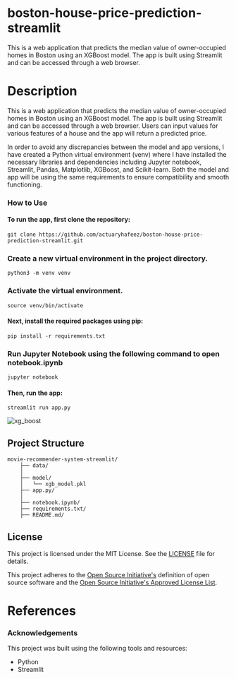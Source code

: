 # boston-house-price-prediction-streamlit
 This is a web application that predicts the median value of owner-occupied homes in Boston using an XGBoost model. The app is built using Streamlit and can be accessed through a web browser. 

# Description
This is a web application that predicts the median value of owner-occupied homes in Boston using an XGBoost model. The app is built using Streamlit and can be accessed through a web browser. Users can input values for various features of a house and the app will return a predicted price. 

In order to avoid any discrepancies between the model and app versions, I have created a Python virtual environment (venv) where I have installed the necessary libraries and dependencies including Jupyter notebook, Streamlit, Pandas, Matplotlib, XGBoost, and Scikit-learn. Both the model and app will be using the same requirements to ensure compatibility and smooth functioning. 

### How to Use
#### To run the app, first clone the repository:
    git clone https://github.com/actuaryhafeez/boston-house-price-prediction-streamlit.git
### Create a new virtual environment in the project directory.
    python3 -m venv venv
### Activate the virtual environment. 
    source venv/bin/activate
#### Next, install the required packages using pip:
    pip install -r requirements.txt
### Run Jupyter Notebook using the following command to open notebook.ipynb
    jupyter notebook
#### Then, run the app:
    streamlit run app.py

![xg_boost](https://user-images.githubusercontent.com/55107467/233838979-b69b8a4b-85a2-41ea-8e91-cf22e471e0dc.png)

## Project Structure 

    movie-recommender-system-streamlit/
        ├── data/
        │   
        ├── model/
        │   └── xgb_model.pkl
        ├── app.py/
        │  
        ├── notebook.ipynb/
        ├── requirements.txt/
        ├── README.md/

## License

This project is licensed under the MIT License. See the [LICENSE](LICENSE) file for details.

This project adheres to the [Open Source Initiative's](https://opensource.org) definition of open source software and the [Open Source Initiative's Approved License List](https://opensource.org/licenses/alphabetical).


# References

### Acknowledgements
This project was built using the following tools and resources:

* Python
* Streamlit
